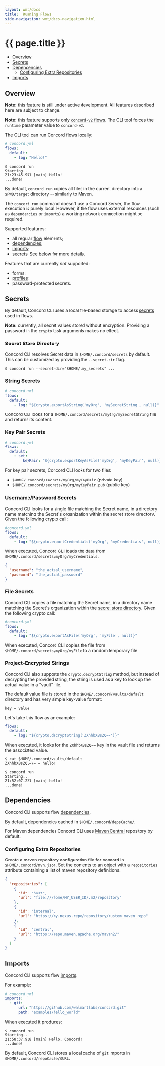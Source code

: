 ```yaml
---
layout: wmt/docs
title:  Running Flows
side-navigation: wmt/docs-navigation.html
---
```


# {{ page.title }}

- [Overview](#overview)
- [Secrets](#secrets)
- [Dependencies](#dependencies)
  - [Configuring Extra Repositories](#configuring-extra-repositories)
- [Imports](#imports)

## Overview

**Note:** this feature is still under active development. All features
described here are subject to change.

**Note:** this feature supports only [`concord-v2` flows](../processes-v2/index.html).
The CLI tool forces the `runtime` parameter value to `concord-v2`.

The CLI tool can run Concord flows locally:

```yaml
# concord.yml
flows:
  default:
    - log: "Hello!"
```

```
$ concord run
Starting...
21:23:45.951 [main] Hello!
...done!
```

By default, `concord run` copies all files in the current directory into
a `$PWD/target` directory -- similarly to Maven.

The `concord run` command doesn't use a Concord Server, the flow execution is
purely local. However, if the flow uses external resources (such as
`dependencies` or `imports`) a working network connection might be required.

Supported features:
- all regular [flow](../processes-v2/flows.html) elements;
- [dependencies](#dependencies);
- [imports](#imports);
- [secrets](../plugins-v2/crypto.html). See [below](#secrets) for
more details.

Features that are currently *not* supported:
- [forms](../getting-started/forms.html);
- [profiles](../processes-v2/profiles.html);
- password-protected secrets.

## Secrets

By default, Concord CLI uses a local file-based storage to access
[secrets](../plugins-v2/crypto.html) used in flows.

**Note:** currently, all secret values stored without encryption. Providing
a password in the `crypto` task arguments makes no effect.

### Secret Store Directory

Concord CLI resolves Secret data in `$HOME/.concord/secrets` by default. This can
be customized by providing the `--secret-dir` flag.

```shell
$ concord run --secret-dir="$HOME/.my_secrets" ...
```

### String Secrets

```yaml
# concord.yml
flows:
  default:
    - log: "${crypto.exportAsString('myOrg', 'mySecretString', null)}"
```

Concord CLI looks for a `$HOME/.concord/secrets/myOrg/mySecretString` file
and returns its content.

### Key Pair Secrets

```yaml
# concord.yml
flows:
  default:
    - set:
        keyPair: "${crypto.exportKeyAsFile('myOrg', 'myKeyPair', null)}"
```

For key pair secrets, Concord CLI looks for two files:

- `$HOME/.concord/secrets/myOrg/myKeyPair` (private key)
- `$HOME/.concord/secrets/myOrg/myKeyPair.pub` (public key)

### Username/Password Secrets

Concord CLI looks for a single file matching the Secret name, in a
directory name matching the Secret's organization within the
[secret store directory](#secret-store-directory). Given the following crypto
call:

```yaml
#concord.yml
flows:
  default:
    - log: "${crypto.exportCredentials('myOrg', 'myCredentials', null)}"
```

When executed, Concord CLI loads the data from `$HOME/.concord/secrets/myOrg/myCredentials`.

```json
{
  "username": "the_actual_username",
  "password": "the_actual_password"
}
```

### File Secrets

Concord CLI copies a file matching the Secret name, in a directory name matching
the Secret's organization within the [secret store directory](#secret-store-directory).
Given the following crypto call:

```yaml
#concord.yml
flows:
  default:
    - log: "${crypto.exportAsFile('myOrg', 'myFile', null)}"
```

When executed, Concord CLI copies the file from `$HOME/.concord/secrets/myOrg/myFile`
to a random temporary file.

### Project-Encrypted Strings

Concord CLI also supports the `crypto.decryptString` method, but instead of
decrypting the provided string, the string is used as a key to look up
the actual value in a "vault" file.

The default value file is stored in the `$HOME/.concord/vaults/default`
directory and has very simple key-value format:

```
key = value
```

Let's take this flow as an example:

```yaml
flows:
  default:
    - log: "${crypto.decryptString('ZXhhbXBsZQ==')}"
```

When executed, it looks for the `ZXhhbXBsZQ==` key in the vault file and
returns the associated value.

```
$ cat $HOME/.concord/vaults/default
ZXhhbXBsZQ\=\= = hello!

$ concord run
Starting...
21:52:07.221 [main] hello!
...done!
```

## Dependencies

Concord CLI supports flow [dependencies](../processes-v2/configuration.html#dependencies).

By default, dependencies cached in `$HOME/.concord/depsCache/`.

For Maven dependencies Concord CLI uses [Maven Central](https://repo.maven.apache.org/maven2/)
repository by default.

### Configuring Extra Repositories

Create a maven repository configuration file for concord in `$HOME/.concord/mvn.json`.
Set the contents to an object with a `repositories` attribute containing a list
of maven repository definitions.

```json
{
  "repositories": [
    {
      "id": "host",
      "url": "file:///home/MY_USER_ID/.m2/repository"
    },
    {
      "id": "internal",
      "url": "https://my.nexus.repo/repository/custom_maven_repo"
    },
    {
      "id": "central",
      "url": "https://repo.maven.apache.org/maven2/"
    }
  ]
}
```

## Imports

Concord CLI supports flow [imports](../processes-v2/imports.html).

For example:
```yaml
# concord.yml
imports:
  - git:
      url: "https://github.com/walmartlabs/concord.git"
      path: "examples/hello_world"
```

When executed it produces:

```
$ concord run
Starting...
21:58:37.918 [main] Hello, Concord!
...done!
```

By default, Concord CLI stores a local cache of `git` imports in
`$HOME/.concord/repoCache/$URL`.

